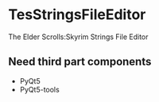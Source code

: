 # TesStringsFileEditor
The Elder Scrolls:Skyrim Strings File Editor

## Need third part components
* PyQt5
* PyQt5-tools